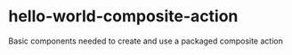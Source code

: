 # hello-world-composite-action
Basic components needed to create and use a packaged composite action
